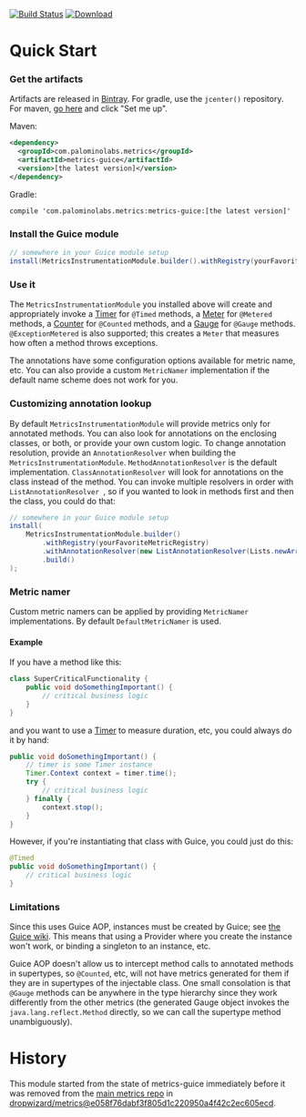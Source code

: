 [![Build Status](https://semaphoreci.com/api/v1/marshallpierce/metrics-guice/branches/master/badge.svg)](https://semaphoreci.com/marshallpierce/metrics-guice)
 [ ![Download](https://api.bintray.com/packages/marshallpierce/maven/com.palominolabs.metrics%3Ametrics-guice/images/download.svg) ](https://bintray.com/marshallpierce/maven/com.palominolabs.metrics%3Ametrics-guice/_latestVersion) 
# Quick Start

### Get the artifacts

Artifacts are released in [Bintray](https://bintray.com/). For gradle, use the `jcenter()` repository. For maven, [go here](https://bintray.com/bintray/jcenter?filterByPkgName=com.palominolabs.metrics%3Ametrics-guice) and click "Set me up".

Maven:

```xml
<dependency>
  <groupId>com.palominolabs.metrics</groupId>
  <artifactId>metrics-guice</artifactId>
  <version>[the latest version]</version>
</dependency>
```

Gradle:

```
compile 'com.palominolabs.metrics:metrics-guice:[the latest version]'
```

### Install the Guice module

```java
// somewhere in your Guice module setup
install(MetricsInstrumentationModule.builder().withRegistry(yourFavoriteMetricRegistry).build());
```

### Use it

The `MetricsInstrumentationModule` you installed above will create and appropriately invoke a [Timer](https://dropwizard.github.io/metrics/3.1.0/manual/core/#timers) for `@Timed` methods, a [Meter](https://dropwizard.github.io/metrics/3.1.0/manual/core/#meters) for `@Metered` methods, a [Counter](https://dropwizard.github.io/metrics/3.1.0/manual/core/#counters) for `@Counted` methods, and a [Gauge](https://dropwizard.github.io/metrics/3.1.0/manual/core/#gauges) for `@Gauge` methods. `@ExceptionMetered` is also supported; this creates a `Meter` that measures how often a method throws exceptions.

The annotations have some configuration options available for metric name, etc. You can also provide a custom `MetricNamer` implementation if the default name scheme does not work for you.

### Customizing annotation lookup

By default `MetricsInstrumentationModule` will provide metrics only for annotated methods. You can also look for annotations on the enclosing classes, or both, or provide your own custom logic.  To change annotation resolution, provide an `AnnotationResolver` when building the `MetricsInstrumentationModule`. `MethodAnnotationResolver` is the default implementation. `ClassAnnotationResolver` will look for annotations on the class instead of the method. You can invoke multiple resolvers in order with `ListAnnotationResolver `, so if you wanted to look in methods first and then the class, you could do that:

```java
// somewhere in your Guice module setup
install(
    MetricsInstrumentationModule.builder()
        .withRegistry(yourFavoriteMetricRegistry)
        .withAnnotationResolver(new ListAnnotationResolver(Lists.newArrayList(new ClassAnnotationResolver(), new MethodAnnotationResolver()))
        .build()
);
```

### Metric namer

Custom metric namers can be applied by providing `MetricNamer` implementations. By default `DefaultMetricNamer` is used.

#### Example

If you have a method like this:

```java
class SuperCriticalFunctionality {
    public void doSomethingImportant() {
        // critical business logic
    }
}
```

and you want to use a [Timer](https://dropwizard.github.io/metrics/3.1.0/manual/core/#timers) to measure duration, etc, you could always do it by hand:

```java
public void doSomethingImportant() {
    // timer is some Timer instance
    Timer.Context context = timer.time();
    try {
        // critical business logic
    } finally {
        context.stop();
    }
}
```

However, if you're instantiating that class with Guice, you could just do this:

```java
@Timed
public void doSomethingImportant() {
    // critical business logic
}
```

### Limitations

Since this uses Guice AOP, instances must be created by Guice; see [the Guice wiki](https://github.com/google/guice/wiki/AOP). This means that using a Provider where you create the instance won't work, or binding a singleton to an instance, etc.

Guice AOP doesn't allow us to intercept method calls to annotated methods in supertypes, so `@Counted`, etc, will not have metrics generated for them if they are in supertypes of the injectable class. One small consolation is that `@Gauge` methods can be anywhere in the type hierarchy since they work differently from the other metrics (the generated Gauge object invokes the `java.lang.reflect.Method` directly, so we can call the supertype method unambiguously).

# History

This module started from the state of metrics-guice immediately before it was removed from the [main metrics repo](https://github.com/dropwizard/metrics) in [dropwizard/metrics@e058f76dabf3f805d1c220950a4f42c2ec605ecd](https://github.com/dropwizard/metrics/commit/e058f76dabf3f805d1c220950a4f42c2ec605ecd).

